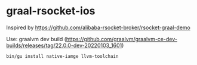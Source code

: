 # graal-rsocket-ios

Inspired by https://github.com/alibaba-rsocket-broker/rsocket-graal-demo

Use: graalvm dev build (https://github.com/graalvm/graalvm-ce-dev-builds/releases/tag/22.0.0-dev-20220103_1601)

```bin/gu install native-iamge llvm-toolchain```
